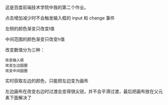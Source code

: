 这是百度前端技术学院中我的第二个作业。

点击增加减少时不会触发输入框的 input 和 change 事件

左侧的颜色渐变只改变l值

中间范围的颜色渐变只改变h值

改变数值分为三种：

	改变输入框
	改变左边圆圈
	改变中间圆圈

实时获取左边的颜色，只能把左边变为画布

左边画布在改变右边时过渡会变得很尖锐，并不会平滑过渡，最后把画布放在父元素下面解决了